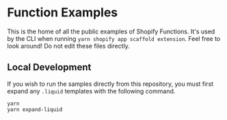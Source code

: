 # Function Examples

This is the home of all the public examples of Shopify Functions. It's used by the CLI when running `yarn shopify app scaffold extension`. Feel free to look around! Do not edit these files directly.

## Local Development

If you wish to run the samples directly from this repository, you must first expand any `.liquid` templates with the following command.

```shell
yarn
yarn expand-liquid 
```